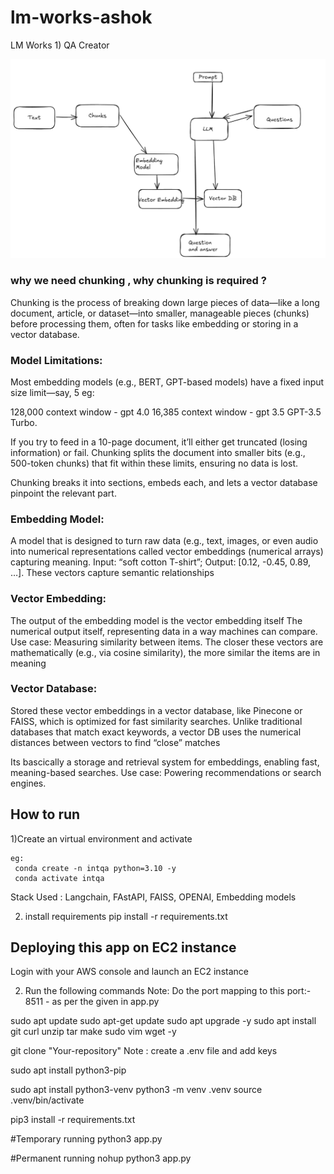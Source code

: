 # lm-works-ashok
LM Works 1) QA Creator 

![alt text](arch.png)
 

### why we need chunking , why chunking is required ?
Chunking is the process of breaking down large pieces of data—like a long document, article, or dataset—into smaller, manageable pieces (chunks) before processing them, often for tasks like embedding or storing in a vector database.

### Model Limitations:
Most embedding models (e.g., BERT, GPT-based models) have a fixed input size limit—say, 5
eg:

128,000 context window - gpt 4.0
16,385 context window  - gpt 3.5 GPT-3.5 Turbo.

 If you try to feed in a 10-page document, it’ll either get truncated (losing information) or fail. Chunking splits the document into smaller bits (e.g., 500-token chunks) that fit within these limits, ensuring no data is lost.

Chunking breaks it into sections, embeds each, and lets a vector database pinpoint the relevant part.


### Embedding Model: 
A model that is designed to turn raw data (e.g., text, images, or even audio into numerical representations called vector embeddings (numerical arrays) capturing meaning. Input: “soft cotton T-shirt”; Output: [0.12, -0.45, 0.89, …]. These vectors capture semantic relationships

### Vector Embedding: 
The output of the embedding model is the vector embedding itself
The numerical output itself, representing data in a way machines can compare. Use case: Measuring similarity between items.
The closer these vectors are mathematically (e.g., via cosine similarity), the more similar the items are in meaning

### Vector Database: 
Stored these vector embeddings in a vector database, like Pinecone or FAISS, which is optimized for fast similarity searches. Unlike traditional databases that match exact keywords, a vector DB uses the numerical distances between vectors to find “close” matches

Its bascically a storage and retrieval system for embeddings, enabling fast, meaning-based searches. Use case: Powering recommendations or search engines.





## How to run 

1)Create an virtual environment and activate

```
eg: 
 conda create -n intqa python=3.10 -y
 conda activate intqa

```

Stack Used : Langchain, FAstAPI, FAISS, OPENAI, Embedding models 


2. install requirements
   pip install -r requirements.txt 

## Deploying  this app on EC2 instance

Login with your AWS console and launch an EC2 instance

2. Run the following commands
Note: Do the port mapping to this port:- 8511 - as per the given in app.py

sudo apt update
sudo apt-get update
sudo apt upgrade -y
sudo apt install git curl unzip tar make sudo vim wget -y
 
git clone "Your-repository"
Note : create a .env file and add keys 

sudo apt install python3-pip

sudo apt install python3-venv
python3 -m venv .venv
source .venv/bin/activate


pip3 install -r requirements.txt

#Temporary running
python3 app.py 

#Permanent running
nohup python3 app.py